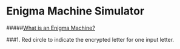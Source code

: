 # Enigma Machine Simulator 
#####[What is an Enigma Machine?](https://en.wikipedia.org/wiki/Enigma_machine "Title")

###1. Red circle to indicate the encrypted letter for one input letter.
